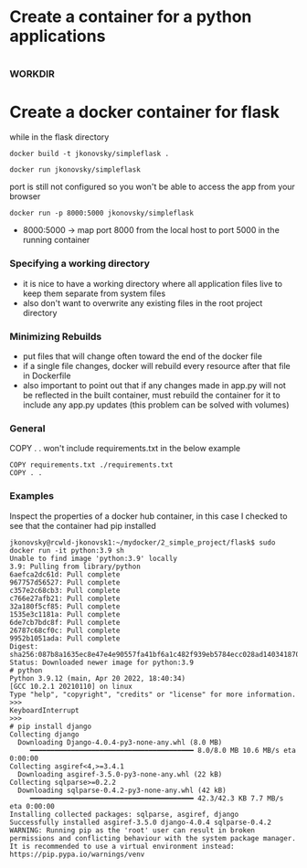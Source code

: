 # Create a container for a python applications

# 
### WORKDIR


# Create a docker container for flask

while in the flask directory

`docker build -t jkonovsky/simpleflask .`

`docker run jkonovsky/simpleflask`

port is still not configured so you won't be able to access the app from your browser

`docker run -p 8000:5000 jkonovsky/simpleflask`

* 8000:5000 -> map port 8000 from the local host to port 5000 in the running container


### Specifying a working directory
* it is nice to have a working directory where all application files live to keep 
them separate from system files
* also don't want to overwrite any existing files in the root project directory


### Minimizing Rebuilds
* put files that will change often toward the end of the docker file
* if a single file changes, docker will rebuild every resource after that file
in Dockerfile
* also important to point out that if any changes made in app.py will not be reflected in the
built container, must rebuild the container for it to include any app.py updates (this problem can 
be solved with volumes)


### General 
COPY . . won't include requirements.txt in the below example
```
COPY requirements.txt ./requirements.txt
COPY . .
```

### Examples

Inspect the properties of a docker hub container, in this case I checked to see that the container had pip installed
```
jkonovsky@rcwld-jkonovsk1:~/mydocker/2_simple_project/flask$ sudo docker run -it python:3.9 sh
Unable to find image 'python:3.9' locally
3.9: Pulling from library/python
6aefca2dc61d: Pull complete 
967757d56527: Pull complete 
c357e2c68cb3: Pull complete 
c766e27afb21: Pull complete 
32a180f5cf85: Pull complete 
1535e3c1181a: Pull complete 
6de7cb7bdc8f: Pull complete 
26787c68cf0c: Pull complete 
9952b1051ada: Pull complete 
Digest: sha256:087b8a1635ec8e47e4e90557fa41bf6a1c482f939eb5784ecc028ad140341870
Status: Downloaded newer image for python:3.9
# python
Python 3.9.12 (main, Apr 20 2022, 18:40:34) 
[GCC 10.2.1 20210110] on linux
Type "help", "copyright", "credits" or "license" for more information.
>>> 
KeyboardInterrupt
>>> 
# pip install django
Collecting django
  Downloading Django-4.0.4-py3-none-any.whl (8.0 MB)
     ━━━━━━━━━━━━━━━━━━━━━━━━━━━━━━━━━━━━━━━━ 8.0/8.0 MB 10.6 MB/s eta 0:00:00
Collecting asgiref<4,>=3.4.1
  Downloading asgiref-3.5.0-py3-none-any.whl (22 kB)
Collecting sqlparse>=0.2.2
  Downloading sqlparse-0.4.2-py3-none-any.whl (42 kB)
     ━━━━━━━━━━━━━━━━━━━━━━━━━━━━━━━━━━━━━━━━ 42.3/42.3 KB 7.7 MB/s eta 0:00:00
Installing collected packages: sqlparse, asgiref, django
Successfully installed asgiref-3.5.0 django-4.0.4 sqlparse-0.4.2
WARNING: Running pip as the 'root' user can result in broken permissions and conflicting behaviour with the system package manager. It is recommended to use a virtual environment instead: https://pip.pypa.io/warnings/venv

```
